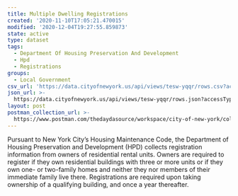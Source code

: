 ```yaml
---
title: Multiple Dwelling Registrations
created: '2020-11-10T17:05:21.470015'
modified: '2020-12-04T19:27:55.859873'
state: active
type: dataset
tags:
  - Department Of Housing Preservation And Development
  - Hpd
  - Registrations
groups:
  - Local Government
csv_url: 'https://data.cityofnewyork.us/api/views/tesw-yqqr/rows.csv?accessType=DOWNLOAD'
json_url: >-
  https://data.cityofnewyork.us/api/views/tesw-yqqr/rows.json?accessType=DOWNLOAD
layout: post
postman_collection_url: >-
  https://www.postman.com/thedaydasource/workspace/city-of-new-york/collection/15909983-e2c4279f-2c26-4f7c-9099-ead4d65969ea
---
```

Pursuant to New York City’s Housing Maintenance Code, the Department of Housing 
Preservation and Development (HPD) collects registration information from owners of 
residential rental units. Owners are required to register if they own residential buildings 
with three or more units or if they own one- or two-family homes and neither they nor 
members of their immediate family live there. Registrations are required upon taking 
ownership of a qualifying building, and once a year thereafter.

